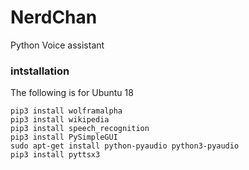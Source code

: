 # NerdChan
Python Voice assistant

### intstallation
The following is for Ubuntu 18
```
pip3 install wolframalpha
pip3 install wikipedia
pip3 install speech_recognition
pip3 install PySimpleGUI
sudo apt-get install python-pyaudio python3-pyaudio
pip3 install pyttsx3
```
